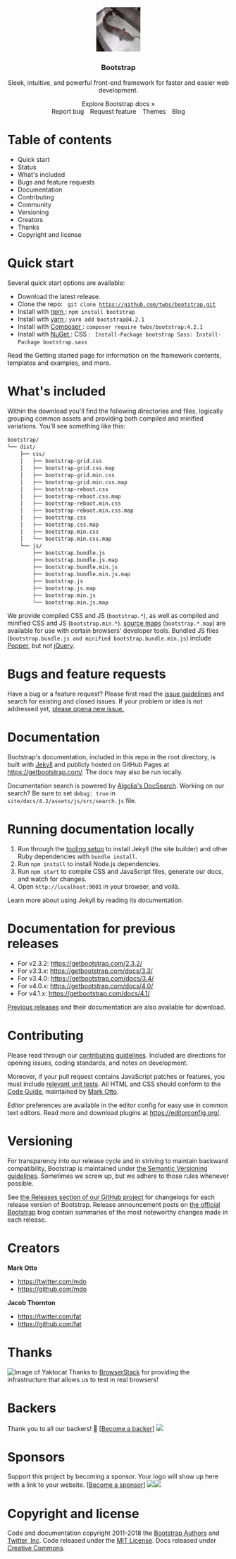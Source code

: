 <div style="text-align:center">
    <img src=./images/luon.jpg style="width:100px; height:100px;">
    <h3>Bootstrap</h3>
    <p>Sleek, intuitive, and powerful front-end framework for faster and easier web development.</p>
    <a>Explore Bootstrap docs » </a>
    <div class="menu">
        <a style="margin:0 5px;">Report bug</a>
        <a style="margin:0 5px;">Request feature </a>
        <a style="margin:0 5px;">Themes</a>
        <a style="margin:0 5px;">Blog</a>
    </div>
</div>

# Table of contents
* <a>Quick start</a>
* <a>Status</a>
* <a>What's included</a>
* <a>Bugs and feature requests</a>
* <a>Documentation</a>
* <a>Contributing</a>
* <a>Community</a>
* <a>Versioning</a>
* <a>Creators</a>
* <a>Thanks</a>
* <a>Copyright and license</a>
# Quick start
Several quick start options are available:
* <a>Download the latest release.</a>
* Clone the repo: <code> git clone https://github.com/twbs/bootstrap.git </code>
* Install with [npm ](https://www.npmjs.com/): ` npm install bootstrap `
* Install with [yarn ](https://yarnpkg.com/): ` yarn add bootstrap@4.2.1 `
* Install with [Composer ](https://getcomposer.org/): ` composer require twbs/bootstrap:4.2.1 `
* Install with [NuGet ](https://www.nuget.org/): CSS : ` Install-Package bootstrap Sass: Install-Package bootstrap.sass`
<p>Read the Getting started page for information on the framework contents, templates and examples, and more.</p>

# What's included
Within the download you'll find the following directories and files, logically grouping common assets and providing both compiled and minified variations. You'll see something like this:
```
bootstrap/
└── dist/
    ├── css/
    │   ├── bootstrap-grid.css
    │   ├── bootstrap-grid.css.map
    │   ├── bootstrap-grid.min.css
    │   ├── bootstrap-grid.min.css.map
    │   ├── bootstrap-reboot.css
    │   ├── bootstrap-reboot.css.map
    │   ├── bootstrap-reboot.min.css
    │   ├── bootstrap-reboot.min.css.map
    │   ├── bootstrap.css
    │   ├── bootstrap.css.map
    │   ├── bootstrap.min.css
    │   └── bootstrap.min.css.map
    └── js/
        ├── bootstrap.bundle.js
        ├── bootstrap.bundle.js.map
        ├── bootstrap.bundle.min.js
        ├── bootstrap.bundle.min.js.map
        ├── bootstrap.js
        ├── bootstrap.js.map
        ├── bootstrap.min.js
        └── bootstrap.min.js.map
```
We provide compiled CSS and JS (`bootstrap.*`), as well as compiled and minified CSS and JS (`bootstrap.min.*`). [source maps](https://developers.google.com/web/tools/chrome-devtools/javascript/source-maps) (`bootstrap.*.map`) are available for use with certain browsers' developer tools. Bundled JS files (`bootstrap.bundle.js and minified bootstrap.bundle.min.js`) include [Popper](https://popper.js.org/), but not [jQuery](https://jquery.com/).

# Bugs and feature requests
Have a bug or a feature request? Please first read the [issue guidelines](https://github.com/twbs/bootstrap/blob/master/CONTRIBUTING.md#using-the-issue-tracker) and search for existing and closed issues. If your problem or idea is not addressed yet, [please opena new issue.](https://github.com/twbs/bootstrap/issues/new)

# Documentation
Bootstrap's documentation, included in this repo in the root directory, is built with [Jekyll](https://jekyllrb.com/) and publicly hosted on GitHub Pages at https://getbootstrap.com/. The docs may also be run locally.

Documentation search is powered by [Algolia's DocSearch](https://community.algolia.com/docsearch/). Working on our search? Be sure to set `debug: true` in `site/docs/4.2/assets/js/src/search.js` file.

# Running documentation locally
1. Run through the [tooling setup](https://getbootstrap.com/docs/4.2/getting-started/build-tools/#tooling-setup) to install Jekyll (the site builder) and other Ruby dependencies with `bundle install`.
2. Run `npm install` to install Node.js dependencies.
3. Run `npm start` to compile CSS and JavaScript files, generate our docs, and watch for changes.
4. Open `http://localhost:9001` in your browser, and voilà.

Learn more about using Jekyll by reading its documentation.

# Documentation for previous releases
* For v2.3.2: https://getbootstrap.com/2.3.2/
* For v3.3.x: https://getbootstrap.com/docs/3.3/
* For v3.4.0: https://getbootstrap.com/docs/3.4/
* For v4.0.x: https://getbootstrap.com/docs/4.0/
* For v4.1.x: https://getbootstrap.com/docs/4.1/

[Previous releases](https://github.com/twbs/bootstrap/releases) and their documentation are also available for download.

# Contributing
Please read through our [contributing guidelines](https://github.com/twbs/bootstrap/blob/master/CONTRIBUTING.md). Included are directions for opening issues, coding standards, and notes on development.

Moreover, if your pull request contains JavaScript patches or features, you must include [relevant unit tests](https://github.com/twbs/bootstrap/tree/master/js/tests). All HTML and CSS should conform to the [Code Guide](https://github.com/mdo/code-guide), maintained by [Mark Otto](https://github.com/mdo).

Editor preferences are available in the editor config for easy use in common text editors. Read more and download plugins at https://editorconfig.org/.

# Versioning

For transparency into our release cycle and in striving to maintain backward compatibility, Bootstrap is maintained under [the Semantic Versioning guidelines](https://semver.org/). Sometimes we screw up, but we adhere to those rules whenever possible.

See [the Releases section of our GitHub project](https://github.com/twbs/bootstrap/releases) for changelogs for each release version of Bootstrap. Release announcement posts on [the official Bootstrap](https://blog.getbootstrap.com/) blog contain summaries of the most noteworthy changes made in each release.

# Creators
**Mark Otto**

   * https://twitter.com/mdo
   * https://github.com/mdo

**Jacob Thornton**

  * https://twitter.com/fat
  *  https://github.com/fat

# Thanks
![Image of Yaktocat](https://camo.githubusercontent.com/60f9eba6b13f38bad02ef92c3665696845dbe501/68747470733a2f2f6c6976652e62726f77736572737461636b2e636f6d2f696d616765732f6f70656e736f757263652f62726f77736572737461636b2d6c6f676f2e737667)
Thanks to [BrowserStack](https://www.browserstack.com/) for providing the infrastructure that allows us to test in real browsers!

# Backers
Thank you to all our backers! 🙏 [[Become a backer](https://opencollective.com/bootstrap#backer)]
![](https://camo.githubusercontent.com/e6b3f13174c6a220d7a7bab7640520d118a3728a/68747470733a2f2f6f70656e636f6c6c6563746976652e636f6d2f626f6f7473747261702f6261636b6572732e7376673f77696474683d383930)

# Sponsors
Support this project by becoming a sponsor. Your logo will show up here with a link to your website. [[Become a sponsor](https://opencollective.com/bootstrap#sponsor)]
![](https://camo.githubusercontent.com/da316bb98e432449140eadfcb06fd383454ef8a6/68747470733a2f2f6f70656e636f6c6c6563746976652e636f6d2f626f6f7473747261702f73706f6e736f722f302f6176617461722e737667)![](https://camo.githubusercontent.com/541dc497f4363598d38e7f35fdcd8d4e1ea59fe7/68747470733a2f2f6f70656e636f6c6c6563746976652e636f6d2f626f6f7473747261702f73706f6e736f722f312f6176617461722e737667)

# Copyright and license
Code and documentation copyright 2011-2018 the [Bootstrap Authors](https://github.com/twbs/bootstrap/graphs/contributors) and [Twitter, Inc](https://twitter.com/). Code released under the [MIT License](https://github.com/twbs/bootstrap/blob/master/LICENSE). Docs released under [Creative Commons](https://github.com/twbs/bootstrap/blob/master/docs/LICENSE).
